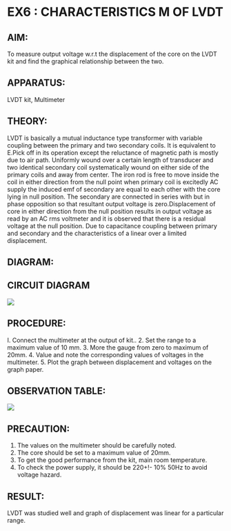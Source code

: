 # EX6 : CHARACTERISTICS M OF LVDT
## AIM:
To measure output voltage w.r.t the displacement of the core on the LVDT kit and
find the graphical relationship between the two.

## APPARATUS:

LVDT kit, Multimeter

## THEORY: 
LVDT is basically a mutual inductance type transformer with variable coupling between the primary and two secondary coils. It is equivalent to E.Pick off in its operation except the reluctance of magnetic path is mostly due to air path. Uniformly wound over a certain length of transducer and two identical secondary coil systematically wound on either side of the primary coils and away from center. The iron rod is free to move inside the coil in either direction from the null point when primary coil is excitedly AC supply the induced emf of secondary are equal to each other with the core lying in null position. The secondary are connected in series with but in phase opposition so that resultant output voltage is zero.Displacement of core in either direction from the null position results in output voltage as read by an AC rms voltmeter and it is observed that there is a residual voltage at the null position. Due to capacitance coupling between primary and secondary and the characteristics of a linear over a limited  displacement.

## DIAGRAM:
## CIRCUIT DIAGRAM
![](1.jpge)
## PROCEDURE:
I. Connect the multimeter at the output of kit..
2. Set the range to a maximum value of 10 mm.
3. More the gauge from zero to maximum of 20mm.
4. Value and note the corresponding values of voltages in the multimeter.
5. Plot the graph between displacement and voltages on the graph paper.


## OBSERVATION TABLE:
![](2.jpge)
## PRECAUTION:
1. The values on the multimeter should be carefully noted.
2. The core should be set to a maximum value of 20mm.
3. To get the good performance from the kit, main room temperature.
4. To check the power supply, it should be 220+!- 10% 50Hz to avoid voltage hazard.

## RESULT:
LVDT was studied well and graph of displacement was linear for a particular range.
